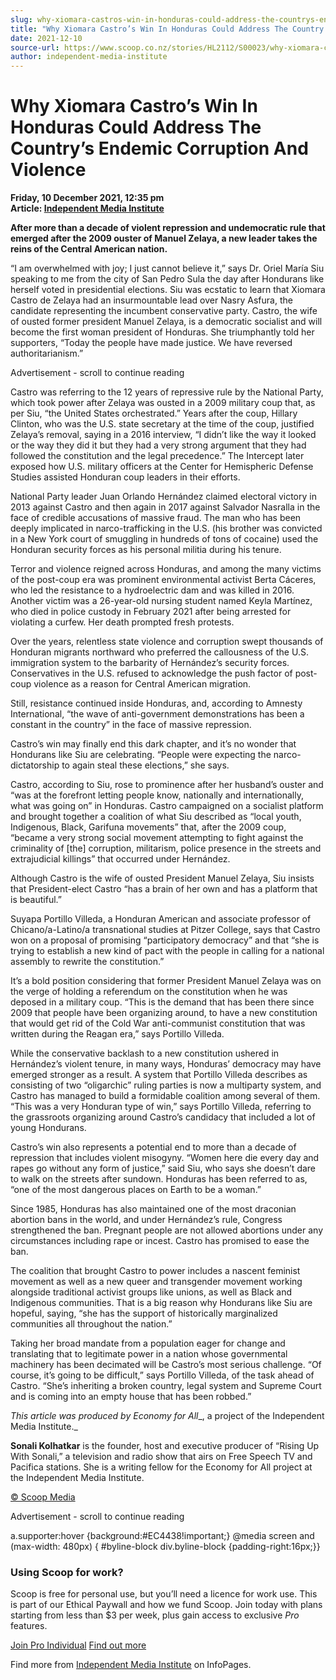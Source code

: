 ```yaml
---
slug: why-xiomara-castros-win-in-honduras-could-address-the-countrys-endemic-corruption-and-violence
title: "Why Xiomara Castro’s Win In Honduras Could Address The Country’s Endemic Corruption And Violence"
date: 2021-12-10
source-url: https://www.scoop.co.nz/stories/HL2112/S00023/why-xiomara-castros-win-in-honduras-could-address-the-countrys-endemic-corruption-and-violence.htm
author: independent-media-institute
---
```

Why Xiomara Castro’s Win In Honduras Could Address The Country’s Endemic Corruption And Violence
================================================================================================

**Friday, 10 December 2021, 12:35 pm**  
**Article: [Independent Media Institute](https://info.scoop.co.nz/Independent_Media_Institute)**

**After more than a decade of violent repression and undemocratic rule that emerged after the 2009 ouster of Manuel Zelaya, a new leader takes the reins of the Central American nation.**

“I am overwhelmed with joy; I just cannot believe it,” says Dr. Oriel María Siu speaking to me from the city of San Pedro Sula the day after Hondurans like herself voted in presidential elections. Siu was ecstatic to learn that Xiomara Castro de Zelaya had an insurmountable lead over Nasry Asfura, the candidate representing the incumbent conservative party. Castro, the wife of ousted former president Manuel Zelaya, is a democratic socialist and will become the first woman president of Honduras. She triumphantly told her supporters, “Today the people have made justice. We have reversed authoritarianism.”

Advertisement - scroll to continue reading





Castro was referring to the 12 years of repressive rule by the National Party, which took power after Zelaya was ousted in a 2009 military coup that, as per Siu, “the United States orchestrated.” Years after the coup, Hillary Clinton, who was the U.S. state secretary at the time of the coup, justified Zelaya’s removal, saying in a 2016 interview, “I didn’t like the way it looked or the way they did it but they had a very strong argument that they had followed the constitution and the legal precedence.” The Intercept later exposed how U.S. military officers at the Center for Hemispheric Defense Studies assisted Honduran coup leaders in their efforts.

National Party leader Juan Orlando Hernández claimed electoral victory in 2013 against Castro and then again in 2017 against Salvador Nasralla in the face of credible accusations of massive fraud. The man who has been deeply implicated in narco-trafficking in the U.S. (his brother was convicted in a New York court of smuggling in hundreds of tons of cocaine) used the Honduran security forces as his personal militia during his tenure.

Terror and violence reigned across Honduras, and among the many victims of the post-coup era was prominent environmental activist Berta Cáceres, who led the resistance to a hydroelectric dam and was killed in 2016. Another victim was a 26-year-old nursing student named Keyla Martínez, who died in police custody in February 2021 after being arrested for violating a curfew. Her death prompted fresh protests.

Over the years, relentless state violence and corruption swept thousands of Honduran migrants northward who preferred the callousness of the U.S. immigration system to the barbarity of Hernández’s security forces. Conservatives in the U.S. refused to acknowledge the push factor of post-coup violence as a reason for Central American migration.

Still, resistance continued inside Honduras, and, according to Amnesty International, “the wave of anti-government demonstrations has been a constant in the country” in the face of massive repression.

Castro’s win may finally end this dark chapter, and it’s no wonder that Hondurans like Siu are celebrating. “People were expecting the narco-dictatorship to again steal these elections,” she says.

Castro, according to Siu, rose to prominence after her husband’s ouster and “was at the forefront letting people know, nationally and internationally, what was going on” in Honduras. Castro campaigned on a socialist platform and brought together a coalition of what Siu described as “local youth, Indigenous, Black, Garifuna movements” that, after the 2009 coup, “became a very strong social movement attempting to fight against the criminality of \[the\] corruption, militarism, police presence in the streets and extrajudicial killings” that occurred under Hernández.

Although Castro is the wife of ousted President Manuel Zelaya, Siu insists that President-elect Castro “has a brain of her own and has a platform that is beautiful.”

Suyapa Portillo Villeda, a Honduran American and associate professor of Chicano/a-Latino/a transnational studies at Pitzer College, says that Castro won on a proposal of promising “participatory democracy” and that “she is trying to establish a new kind of pact with the people in calling for a national assembly to rewrite the constitution.”

It’s a bold position considering that former President Manuel Zelaya was on the verge of holding a referendum on the constitution when he was deposed in a military coup. “This is the demand that has been there since 2009 that people have been organizing around, to have a new constitution that would get rid of the Cold War anti-communist constitution that was written during the Reagan era,” says Portillo Villeda.

While the conservative backlash to a new constitution ushered in Hernández’s violent tenure, in many ways, Honduras’ democracy may have emerged stronger as a result. A system that Portillo Villeda describes as consisting of two “oligarchic” ruling parties is now a multiparty system, and Castro has managed to build a formidable coalition among several of them. “This was a very Honduran type of win,” says Portillo Villeda, referring to the grassroots organizing around Castro’s candidacy that included a lot of young Hondurans.

Castro’s win also represents a potential end to more than a decade of repression that includes violent misogyny. “Women here die every day and rapes go without any form of justice,” said Siu, who says she doesn’t dare to walk on the streets after sundown. Honduras has been referred to as, “one of the most dangerous places on Earth to be a woman.”

Since 1985, Honduras has also maintained one of the most draconian abortion bans in the world, and under Hernández’s rule, Congress strengthened the ban. Pregnant people are not allowed abortions under any circumstances including rape or incest. Castro has promised to ease the ban.

The coalition that brought Castro to power includes a nascent feminist movement as well as a new queer and transgender movement working alongside traditional activist groups like unions, as well as Black and Indigenous communities. That is a big reason why Hondurans like Siu are hopeful, saying, “she has the support of historically marginalized communities all throughout the nation.”

Taking her broad mandate from a population eager for change and translating that to legitimate power in a nation whose governmental machinery has been decimated will be Castro’s most serious challenge. “Of course, it’s going to be difficult,” says Portillo Villeda, of the task ahead of Castro. “She’s inheriting a broken country, legal system and Supreme Court and is coming into an empty house that has been robbed.”

_This article was produced by_ _Economy for All__, a project of the Independent Media Institute._

**Sonali Kolhatkar** is the founder, host and executive producer of “Rising Up With Sonali,” a television and radio show that airs on Free Speech TV and Pacifica stations. She is a writing fellow for the Economy for All project at the Independent Media Institute.

[© Scoop Media](http://www.scoop.co.nz/about/terms.html)  

Advertisement - scroll to continue reading



a.supporter:hover {background:#EC4438!important;} @media screen and (max-width: 480px) { #byline-block div.byline-block {padding-right:16px;}}

### Using Scoop for work?

Scoop is free for personal use, but you’ll need a licence for work use. This is part of our Ethical Paywall and how we fund Scoop. Join today with plans starting from less than $3 per week, plus gain access to exclusive _Pro_ features.  
  
[Join Pro Individual](https://pro.scoop.co.nz/Individual/?from=ProIn24) [Find out more](https://pro.scoop.co.nz/using-scoop-for-work/?from=ProIn24)

Find more from [Independent Media Institute](https://info.scoop.co.nz/Independent_Media_Institute) on InfoPages.